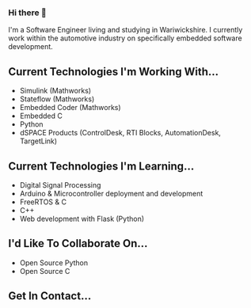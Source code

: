 ### Hi there 👋

I'm a Software Engineer living and studying in Wariwickshire. I currently work within the automotive industry on specifically embedded software development.

## Current Technologies I'm Working With...

- Simulink (Mathworks)
- Stateflow (Mathworks)
- Embedded Coder (Mathworks)
- Embedded C
- Python
- dSPACE Products (ControlDesk, RTI Blocks, AutomationDesk, TargetLink)

## Current Technologies I'm Learning...

- Digital Signal Processing
- Arduino & Microcontroller deployment and development
- FreeRTOS & C
- C++
- Web development with Flask (Python)

## I'd Like To Collaborate On...

- Open Source Python
- Open Source C

## Get In Contact...


<!--
**jaxkyoung/jaxkyoung** is a ✨ _special_ ✨ repository because its `README.md` (this file) appears on your GitHub profile.

Here are some ideas to get you started:

- 🔭 I’m currently working on ...
- 🌱 I’m currently learning ...
- 👯 I’m looking to collaborate on ...
- 🤔 I’m looking for help with ...
- 💬 Ask me about ...
- 📫 How to reach me: ...
- 😄 Pronouns: ...
- ⚡ Fun fact: ...
-->
